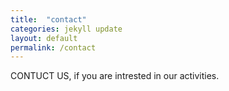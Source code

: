```yaml
---
title:  "contact"
categories: jekyll update
layout: default
permalink: /contact
---
```


CONTUCT US, if you are intrested in our activities.
